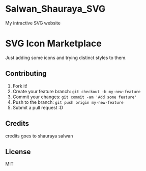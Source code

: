 # Salwan_Shauraya_SVG
 My intractive SVG website
# SVG Icon Marketplace
 Just adding some icons and trying distinct styles to them.

## Contributing

1. Fork it!
2. Create your feature branch: `git checkout -b my-new-feature`
3. Commit your changes: `git commit -am 'Add some feature'`
4. Push to the branch: `git push origin my-new-feature`
5. Submit a pull request :D

## Credits
credits goes to shauraya salwan

## License
MIT